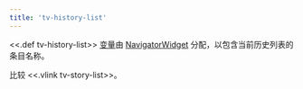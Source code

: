 ```yaml
---
title: 'tv-history-list'
---
```


<<.def tv-history-list>> [变量](Variables)由 [NavigatorWidget](#NavigatorWidget) 分配，以包含当前历史列表的条目名称。

比较 <<.vlink tv-story-list>>。
